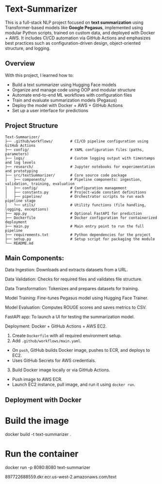 # Text-Summarizer

This is a full-stack NLP project focused on **text summarization** using Transformer-based models like **Google Pegasus**, implemented using modular Python scripts, trained on custom data, and deployed with Docker + AWS. It includes CI/CD automation via GitHub Actions and emphasizes best practices such as configuration-driven design, object-oriented structure, and logging.

## Overview

With this project, I learned how to:

- Build a text summarizer using Hugging Face models
- Organize and manage code using OOP and modular structure
- Automate end-to-end ML workflows with configuration files
- Train and evaluate summarization models (Pegasus)
- Deploy the model with Docker + AWS + GitHub Actions
- Set up a user interface for predictions

## Project Structure
```plaintext
Text-Summarizer/
├── .github/workflows/        # CI/CD pipeline configuration using GitHub Actions
├── config/                   # YAML configuration files (paths, parameters)
├── logs/                     # Custom logging output with timestamps and log levels
├── research/                 # Jupyter notebooks for experimentation and prototyping
├── src/textSummarizer/       # Core source code package
│   ├── components/           # Pipeline components: ingestion, validation, training, evaluation
│   ├── config/               # Configuration management 
│   ├── constants.py          # Project-wide constant definitions
│   ├── pipeline/             # Orchestrator scripts to run each pipeline stage
│   └── utils/                # Utility functions (file handling, logging, exceptions)
├── app.py                    # Optional FastAPI for prediction
├── Dockerfile                # Docker configuration for containerized deployment
├── main.py                   # Main entry point to run the full pipeline
├── requirements.txt          # Python dependencies for the project
├── setup.py                  # Setup script for packaging the module
└── README.md                 
```
## Main Components: 
Data Ingestion: Downloads and extracts datasets from a URL.

Data Validation: Checks for required files and validates file structure.

Data Transformation: Tokenizes and prepares datasets for training.

Model Training: Fine-tunes Pegasus model using Hugging Face Trainer.

Model Evaluation: Computes ROUGE scores and saves metrics to CSV.

FastAPI app: To launch a UI for testing the summarization model.

Deployment: Docker + GitHub Actions + AWS EC2.
1. Create `Dockerfile` with all required environment setup.
2. Add `.github/workflows/main.yaml`.
- On `push`, GitHub builds Docker image, pushes to ECR, and deploys to EC2.
- Uses GitHub Secrets for AWS credentials.
3. Build Docker image locally or via GitHub Actions.
- Push image to AWS ECR.
- Launch EC2 instance, pull image, and run it using `docker run`.

## Deployment with Docker

# Build the image
docker build -t text-summarizer .

# Run the container
docker run -p 8080:8080 text-summarizer


897722688559.dkr.ecr.us-west-2.amazonaws.com/text